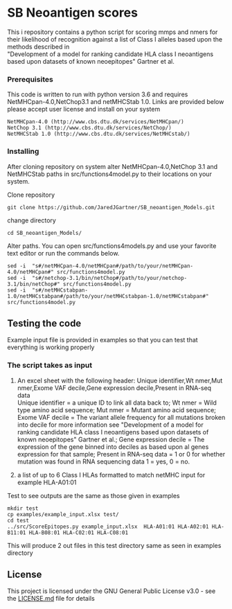 # SB Neoantigen scores

This i repository contains a python script for scoring mmps and nmers for their likelihood of recognition against a list of Class I alleles based upon the methods described in  
"Development of a model for ranking candidate HLA class I neoantigens based upon datasets of known neoepitopes" Gartner et al.

### Prerequisites

This code is written to run with python version 3.6 and requires NetMHCpan-4.0,NetChop3.1 and netMHCStab 1.0.  Links are provided below please accept user license and install on your system

```
NetMHCpan-4.0 (http://www.cbs.dtu.dk/services/NetMHCpan/)
NetChop 3.1 (http://www.cbs.dtu.dk/services/NetChop/)
NetMHCStab 1.0 (http://www.cbs.dtu.dk/services/NetMHCstab/)
```

### Installing

After cloning repository on system alter NetMHCpan-4.0,NetChop 3.1 and NetMHCStab paths in src/functions4model.py to their locations on your system. 

Clone repository

```
git clone https://github.com/JaredJGartner/SB_neoantigen_Models.git
```

change directory

```
cd SB_neoantigen_Models/
```

Alter paths. You can open src/functions4models.py and use your favorite text editor or run the commands below.

```
sed -i  "s#/netMHCpan-4.0/netMHCpan#/path/to/your/netMHCpan-4.0/netMHCpan#" src/functions4model.py
sed -i  "s#/netchop-3.1/bin/netChop#/path/to/your/netchop-3.1/bin/netChop#" src/functions4model.py
sed -i  "s#/netMHCstabpan-1.0/netMHCstabpan#/path/to/your/netMHCstabpan-1.0/netMHCstabpan#" src/functions4model.py

```


## Testing the code

Example input file is provided in examples so that you can test that everything is working properly

### The script takes as input 

1) An excel sheet with the following header:
    Unique identifier,Wt nmer,Mut nmer,Exome VAF decile,Gene expression decile,Present in RNA-seq data  
Unique identifier = a unique ID to link all data back to; Wt nmer = Wild type amino acid sequence; Mut nmer = Mutant amino acid sequence; Exome VAF decile = The variant allele frequency for all mutations broken into decile for more information see "Development of a model for ranking candidate HLA class I neoantigens based upon datasets of known neoepitopes" Gartner et al.; Gene expression decile = The expression of the gene binned into deciles as based upon al genes expression for that sample; Present in RNA-seq data = 1 or 0  for whether mutation was found in RNA sequencing data 1 = yes, 0 = no.

2) a list of up to 6 Class I HLAs formatted to match netMHC input for example HLA-A01:01


Test to see outputs are the same as those given in examples

```
mkdir test
cp examples/example_input.xlsx test/
cd test
../src/ScoreEpitopes.py example_input.xlsx  HLA-A01:01 HLA-A02:01 HLA-B11:01 HLA-B08:01 HLA-C02:01 HLA-C08:01

```

This will produce 2 out files in this test directory same as seen in examples directory

## License

This project is licensed under the GNU General Public License v3.0 - see the [LICENSE.md](LICENSE.md) file for details
